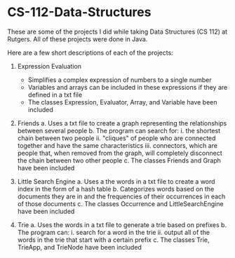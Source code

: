 # CS-112-Data-Structures

These are some of the projects I did while taking Data Structures (CS 112) at Rutgers. All of these projects were done in Java.

Here are a few short descriptions of each of the projects:

1. Expression Evaluation
      - Simplifies a complex expression of numbers to a single number
      - Variables and arrays can be included in these expressions if they are defined in a txt file
      - The classes Expression, Evaluator, Array, and Variable have been included
      
2. Friends
      a. Uses a txt file to create a graph representing the relationships between several people
      b. The program can search for:
          i. the shortest chain between two people
          ii. "cliques" of people who are connected together and have the same characteristics
          iii. connectors, which are people that, when removed from the graph, will completely disconnect the chain between two other people
      c. The classes Friends and Graph have been included
      
3. Little Search Engine
      a. Uses a the words in a txt file to create a word index in the form of a hash table
      b. Categorizes words based on the documents they are in and the frequencies of their occurrences in each of those documents
      c. The classes Occurrence and LittleSearchEngine have been included
4. Trie
      a. Uses the words in a txt file to generate a trie based on prefixes
      b. The program can:
          i. search for a word in the trie
          ii. output all of the words in the trie that start with a certain prefix
      c. The classes Trie, TrieApp, and TrieNode have been included
